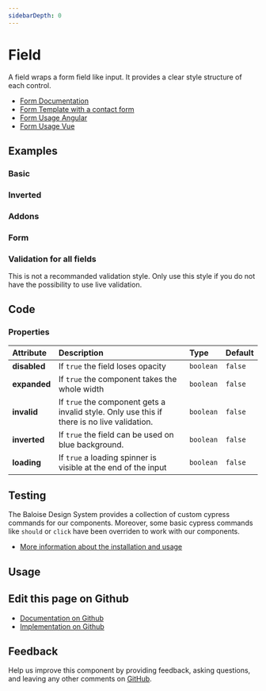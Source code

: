 ```yaml
---
sidebarDepth: 0
---
```


# Field


<!-- START: human documentation top -->

A field wraps a form field like input. It provides a clear style structure of each control.

- [Form Documentation](/components/foundation/form.html)
- [Form Template with a contact form](/components/templates/contact-form.html)
- [Form Usage Angular](/components/getting-started/angular/usage.html#form-validation)
- [Form Usage Vue](/components/getting-started/vue/usage.html#form-validation)

<!-- END: human documentation top -->

<ClientOnly><docs-component-tabs></docs-component-tabs></ClientOnly>


## Examples

### Basic

<ClientOnly><docs-demo-bal-field-45></docs-demo-bal-field-45></ClientOnly>


### Inverted

<ClientOnly><docs-demo-bal-field-46></docs-demo-bal-field-46></ClientOnly>


### Addons

<ClientOnly><docs-demo-bal-field-47></docs-demo-bal-field-47></ClientOnly>


### Form

<ClientOnly><docs-demo-bal-field-48></docs-demo-bal-field-48></ClientOnly>


### Validation for all fields

This is not a recommanded validation style. Only use this style if you do not have the possibility to use live validation.

<ClientOnly><docs-demo-bal-field-49></docs-demo-bal-field-49></ClientOnly>



## Code



### Properties


| Attribute    | Description                                                                                 | Type                 | Default            |
| :----------- | :------------------------------------------------------------------------------------------ | :------------------- | :----------------- |
| **disabled** | If `true` the field loses opacity                                                           | <code>boolean</code> | <code>false</code> |
| **expanded** | If `true` the component takes the whole width                                               | <code>boolean</code> | <code>false</code> |
| **invalid**  | If `true` the component gets a invalid style. Only use this if there is no live validation. | <code>boolean</code> | <code>false</code> |
| **inverted** | If `true` the field can be used on blue background.                                         | <code>boolean</code> | <code>false</code> |
| **loading**  | If `true` a loading spinner is visible at the end of the input                              | <code>boolean</code> | <code>false</code> |

## Testing

The Baloise Design System provides a collection of custom cypress commands for our components. Moreover, some basic cypress commands like `should` or `click` have been overriden to work with our components.

- [More information about the installation and usage](/components/tooling/testing.html)

## Usage

<!-- START: human documentation usage -->

<!-- END: human documentation usage -->



## Edit this page on Github

* [Documentation on Github](https://github.com/baloise/design-system/blob/master/docs/src/components/components/bal-field.md)
* [Implementation on Github](https://github.com/baloise/design-system/blob/master/packages/components/src/components/bal-field)

## Feedback

Help us improve this component by providing feedback, asking questions, and leaving any other comments on [GitHub](https://github.com/baloise/design-system/issues/new).


